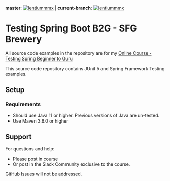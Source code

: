 **master**:
[![lentiummmx](https://circleci.com/gh/lentiummmx/tsbb2b-sfg-brewery.svg?style=svg)](https://circleci.com/gh/lentiummmx/tsbb2b-sfg-brewery)
| **current-branch**:
[![lentiummmx](https://circleci.com/gh/lentiummmx/tsbb2b-sfg-brewery/tree/feat%2Fs15-v2.svg?style=shield)](https://circleci.com/gh/lentiummmx/tsbb2b-sfg-brewery?branch=feat%2Fs15-v2)

# Testing Spring Boot B2G - SFG Brewery

All source code examples in the repository are for my [Online Course - Testing Spring Beginner to Guru](https://www.udemy.com/testing-spring-boot-beginner-to-guru/?couponCode=GITHUB_REPO)

This source code repository contains JUnit 5 and Spring Framework Testing examples.

## Setup
### Requirements
* Should use Java 11 or higher. Previous versions of Java are un-tested.
* Use Maven 3.6.0 or higher

## Support
For questions and help:
* Please post in course
* Or post in the Slack Community exclusive to the course.

GitHub Issues will not be addressed.
